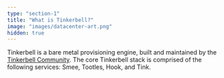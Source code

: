 ```yaml
---
type: "section-1"
title: "What is Tinkerbell?"
image: "images/datacenter-art.png"
hidden: true
---
```


Tinkerbell is a bare metal provisioning engine, built and maintained by the [Tinkerbell Community](/docs/reference/community/).
The core Tinkerbell stack is comprised of the following services: Smee, Tootles, Hook, and Tink.
